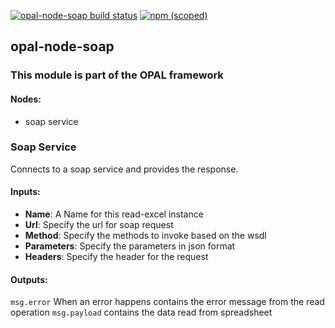 [![opal-node-soap build status](https://frozen-fortress-98851.herokuapp.com/telligro/opal-nodes/5/badge?subject=build)](https://travis-ci.org/telligro/opal-nodes) [![npm (scoped)](https://img.shields.io/npm/v/@telligro/opal-node-soap.svg)](https://www.npmjs.com/package/@telligro/opal-node-soap)
## opal-node-soap
### This module is part of the OPAL framework
#### Nodes: 
* soap service
### Soap Service
Connects to a soap service and provides the response.
#### Inputs:
* **Name**: A Name for this read-excel instance
* **Url**: Specify the url for soap request
* **Method**: Specify the methods to invoke based on the wsdl
* **Parameters**: Specify the parameters in json format
* **Headers**: Specify the header for the request
#### Outputs:
`msg.error` When an error happens contains the error message from the read operation
`msg.payload` contains the data read from spreadsheet
